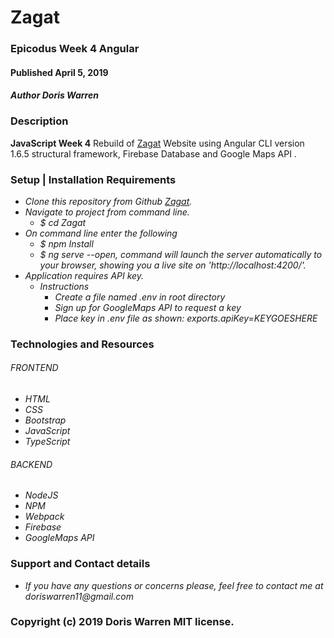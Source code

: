 # Zagat

### Epicodus Week 4 Angular

#### Published April 5, 2019

#### _Author Doris Warren_

### Description

**JavaScript Week 4** Rebuild of [Zagat](https://www.zagat.com/portland) Website using Angular CLI version 1.6.5 structural framework, Firebase Database and Google Maps API .

### Setup | Installation Requirements
* _Clone this repository from Github [Zagat](https://github.com/DorisWarren/zagat)._
* _Navigate to project from command line._
  * _$ cd Zagat_
* _On command line enter the following_
  * _$ npm Install_
  * _$ ng serve --open, command will launch the server automatically to your browser, showing you a live site on 'http://localhost:4200/'._
* _Application requires API key._
  * _Instructions_
    *  _Create a file named .env in root directory_
    *  _Sign up for GoogleMaps API to request a key_
    *  _Place key in .env file as shown: exports.apiKey=KEYGOESHERE_


### Technologies and Resources

###### FRONTEND
  * _HTML_
  * _CSS_
  * _Bootstrap_
  * _JavaScript_
  * _TypeScript_

###### BACKEND
  * _NodeJS_
  * _NPM_
  * _Webpack_
  * _Firebase_
  * _GoogleMaps API_

### Support and Contact details
* _If you have any questions or concerns please, feel free to contact me at doriswarren11@gmail.com_

### Copyright (c) 2019 Doris Warren MIT license.
